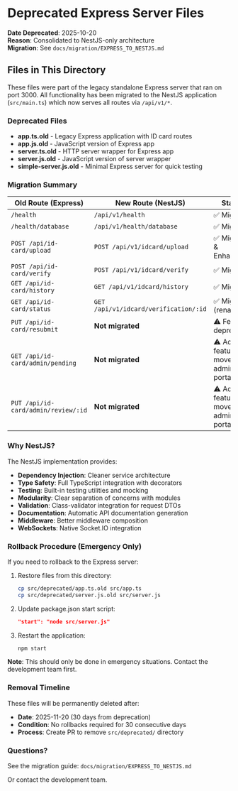 # Deprecated Express Server Files

**Date Deprecated**: 2025-10-20  
**Reason**: Consolidated to NestJS-only architecture  
**Migration**: See `docs/migration/EXPRESS_TO_NESTJS.md`

## Files in This Directory

These files were part of the legacy standalone Express server that ran on port 3000. All functionality has been migrated to the NestJS application (`src/main.ts`) which now serves all routes via `/api/v1/*`.

### Deprecated Files

- **app.ts.old** - Legacy Express application with ID card routes
- **app.js.old** - JavaScript version of Express app
- **server.ts.old** - HTTP server wrapper for Express app
- **server.js.old** - JavaScript version of server wrapper
- **simple-server.js.old** - Minimal Express server for quick testing

### Migration Summary

| Old Route (Express) | New Route (NestJS) | Status |
|---------------------|-------------------|--------|
| `/health` | `/api/v1/health` | ✅ Migrated |
| `/health/database` | `/api/v1/health/database` | ✅ Migrated |
| `POST /api/id-card/upload` | `POST /api/v1/idcard/upload` | ✅ Migrated & Enhanced |
| `POST /api/id-card/verify` | `POST /api/v1/idcard/verify` | ✅ Migrated |
| `GET /api/id-card/history` | `GET /api/v1/idcard/history` | ✅ Migrated |
| `GET /api/id-card/status` | `GET /api/v1/idcard/verification/:id` | ✅ Migrated (renamed) |
| `PUT /api/id-card/resubmit` | **Not migrated** | ⚠️ Feature deprecated |
| `GET /api/id-card/admin/pending` | **Not migrated** | ⚠️ Admin features moved to admin portal |
| `PUT /api/id-card/admin/review/:id` | **Not migrated** | ⚠️ Admin features moved to admin portal |

### Why NestJS?

The NestJS implementation provides:
- **Dependency Injection**: Cleaner service architecture
- **Type Safety**: Full TypeScript integration with decorators
- **Testing**: Built-in testing utilities and mocking
- **Modularity**: Clear separation of concerns with modules
- **Validation**: Class-validator integration for request DTOs
- **Documentation**: Automatic API documentation generation
- **Middleware**: Better middleware composition
- **WebSockets**: Native Socket.IO integration

### Rollback Procedure (Emergency Only)

If you need to rollback to the Express server:

1. Restore files from this directory:
   ```bash
   cp src/deprecated/app.ts.old src/app.ts
   cp src/deprecated/server.js.old src/server.js
   ```

2. Update package.json start script:
   ```json
   "start": "node src/server.js"
   ```

3. Restart the application:
   ```bash
   npm start
   ```

**Note**: This should only be done in emergency situations. Contact the development team first.

### Removal Timeline

These files will be permanently deleted after:
- **Date**: 2025-11-20 (30 days from deprecation)
- **Condition**: No rollbacks required for 30 consecutive days
- **Process**: Create PR to remove `src/deprecated/` directory

### Questions?

See the migration guide: `docs/migration/EXPRESS_TO_NESTJS.md`

Or contact the development team.
